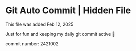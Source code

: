 # Git Auto Commit | Hidden File

This file was added Feb 12, 2025

Just for fun and keeping my daily git commit active 🤪

commit number: 2421002
